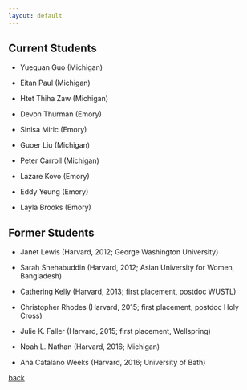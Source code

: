 ```yaml
---
layout: default
---
```


## Current Students

- Yuequan Guo (Michigan)

- Eitan Paul (Michigan)

- Htet Thiha Zaw (Michigan)

- Devon Thurman (Emory)

- Sinisa Miric (Emory)

- Guoer Liu (Michigan)

- Peter Carroll (Michigan)

- Lazare Kovo (Emory)

- Eddy Yeung (Emory)

- Layla Brooks (Emory)

## Former Students

- Janet Lewis (Harvard, 2012; George Washington University)

- Sarah Shehabuddin (Harvard, 2012; Asian University for Women, Bangladesh)

- Cathering Kelly (Harvard, 2013; first placement, postdoc WUSTL)

- Christopher Rhodes (Harvard, 2015; first placement, postdoc Holy Cross)

- Julie K. Faller (Harvard, 2015; first placement, Wellspring)

- Noah L. Nathan (Harvard, 2016; Michigan)

- Ana Catalano Weeks (Harvard, 2016; University of Bath)


[back](./)
